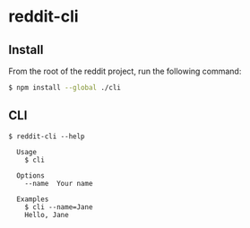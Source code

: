 # reddit-cli


## Install
From the root of the reddit project, run the following command:
```bash
$ npm install --global ./cli
```


## CLI

```
$ reddit-cli --help

  Usage
    $ cli

  Options
    --name  Your name

  Examples
    $ cli --name=Jane
    Hello, Jane
```
